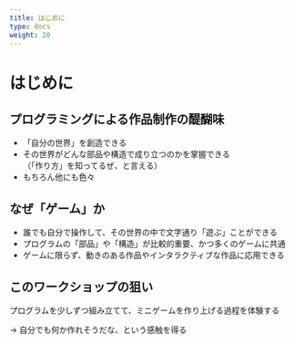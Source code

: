 ```yaml
---
title: はじめに
type: docs
weight: 20
---
```


# はじめに

## プログラミングによる作品制作の醍醐味

- 「自分の世界」を創造できる
- その世界がどんな部品や構造で成り立つのかを掌握できる  
（「作り方」を知ってるぜ、と言える）
- もちろん他にも色々

## なぜ「ゲーム」か

- 誰でも自分で操作して、その世界の中で文字通り「遊ぶ」ことができる
- プログラムの「部品」や「構造」が比較的重要、かつ多くのゲームに共通
- ゲームに限らず、動きのある作品やインタラクティブな作品に応用できる

## このワークショップの狙い

プログラムを少しずつ組み立てて、ミニゲームを作り上げる過程を体験する

→ 自分でも何か作れそうだな、という感触を得る

